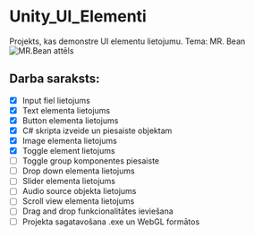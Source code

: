 # Unity_UI_Elementi
Projekts, kas demonstre UI elementu lietojumu. Tema: MR. Bean
![MR.Bean attēls](https://eu-images.contentstack.com/v3/assets/blt781c383a1983f673/bltc3e5bba550bbafcd/621cd9d649d9ac45be97463f/MrBeanDigital(2).jpg?width=800&auto=webp&format=png)
## Darba saraksts:
- [x] Input fiel lietojums
- [x] Text elementa lietojums
- [x] Button elementa lietojums
- [x] C# skripta izveide un piesaiste objektam
- [x] Image elementa lietojums
- [x] Toggle element lietojums
- [ ] Toggle group komponentes piesaiste
- [ ] Drop down elementa lietojums
- [ ] Slider elementa lietojums
- [ ] Audio source objekta lietojums
- [ ] Scroll view elementa lietojums
- [ ] Drag and drop funkcionalitātes ieviešana
- [ ] Projekta sagatavošana .exe un WebGL formātos
